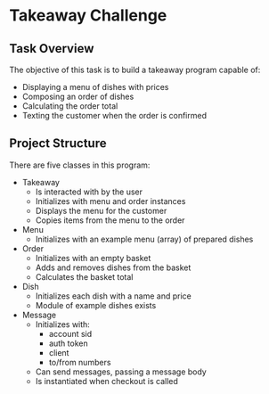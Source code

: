 Takeaway Challenge
==================

Task Overview
-------------

The objective of this task is to build a takeaway program capable of:
* Displaying a menu of dishes with prices
* Composing an order of dishes
* Calculating the order total
* Texting the customer when the order is confirmed

Project Structure
-----------------

There are five classes in this program:

* Takeaway
  * Is interacted with by the user
  * Initializes with menu and order instances
  * Displays the menu for the customer
  * Copies items from the menu to the order
* Menu
  * Initializes with an example menu (array) of prepared dishes
* Order
  * Initializes with an empty basket
  * Adds and removes dishes from the basket
  * Calculates the basket total
* Dish
  * Initializes each dish with a name and price
  *  Module of example dishes exists
* Message
  * Initializes with:
    * account sid
    * auth token
    * client
    * to/from numbers
  * Can send messages, passing a message body
  * Is instantiated when checkout is called


